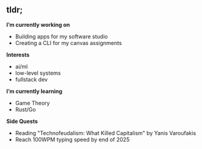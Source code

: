 ## tldr;

**I’m currently working on** 
- Building apps for my software studio
- Creating a CLI for my canvas assignments

**Interests**
- ai/ml
- low-level systems
- fullstack dev

**I’m currently learning** 
- Game Theory
- Rust/Go

**Side Quests**
- Reading "Technofeudalism: What Killed Capitalism" by Yanis Varoufakis
- Reach 100WPM typing speed by end of 2025
